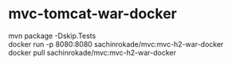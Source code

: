 # mvc-tomcat-war-docker

mvn package -Dskip.Tests</br>
docker run -p 8080:8080  sachinrokade/mvc:mvc-h2-war-docker </br>
docker pull sachinrokade/mvc:mvc-h2-war-docker </br>  

